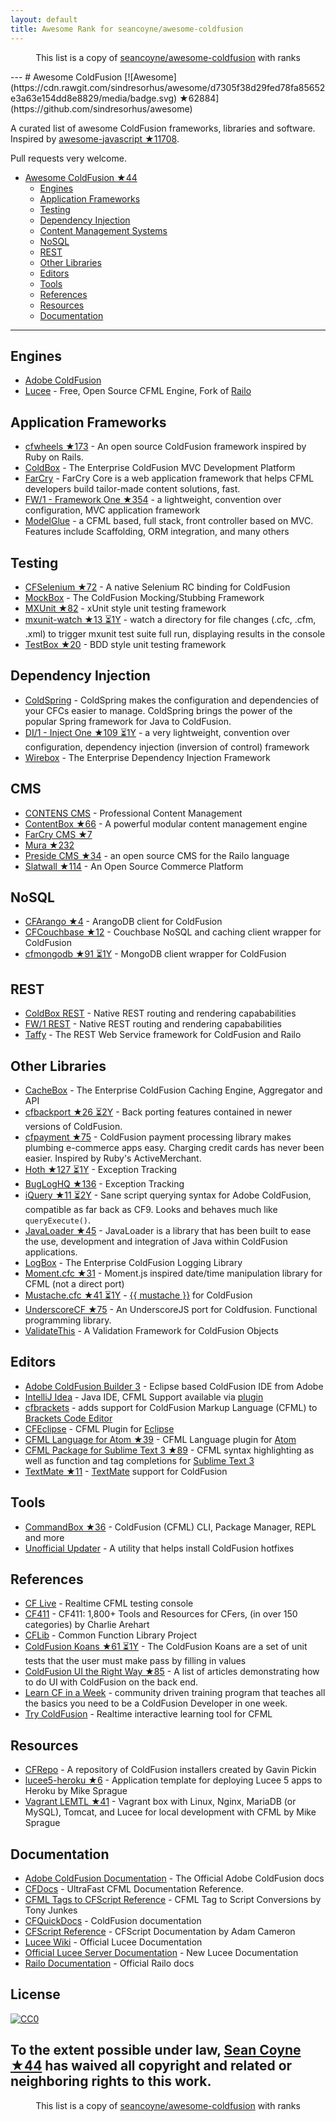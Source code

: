 ```yaml
---
layout: default
title: Awesome Rank for seancoyne/awesome-coldfusion
---
```


<p align="center">
	This list is a copy of <a href="https://github.com/seancoyne/awesome-coldfusion">seancoyne/awesome-coldfusion</a> with ranks
</p>
---
# Awesome ColdFusion [![Awesome](https://cdn.rawgit.com/sindresorhus/awesome/d7305f38d29fed78fa85652e3a63e154dd8e8829/media/badge.svg) ★62884](https://github.com/sindresorhus/awesome)

A curated list of awesome ColdFusion frameworks, libraries and software. Inspired by [awesome-javascript ★11708](https://github.com/sorrycc/awesome-javascript).

Pull requests very welcome.

* [Awesome ColdFusion ★44](https://github.com/seancoyne/awesome-coldfusion)
	* [Engines](#engines)
	* [Application Frameworks](#application-frameworks)
	* [Testing](#testing)
	* [Dependency Injection](#dependency-injection)
	* [Content Management Systems](#cms)
	* [NoSQL](#nosql)
	* [REST](#rest)
	* [Other Libraries](#other-libraries)
	* [Editors](#editors)
	* [Tools](#tools)
	* [References](#references)
	* [Resources](#resources)
	* [Documentation](#documentation)
	
----

## Engines

* [Adobe ColdFusion](http://www.adobe.com/products/coldfusion-family.html)
* [Lucee](http://lucee.org/) - Free, Open Source CFML Engine, Fork of [Railo](http://www.getrailo.org/)

## Application Frameworks

* [cfwheels ★173](https://github.com/cfwheels/cfwheels) - An open source ColdFusion framework inspired by Ruby on Rails.
* [ColdBox](http://www.coldbox.org) - The Enterprise ColdFusion MVC Development Platform
* [FarCry](http://www.farcrycore.org) - FarCry Core is a web application framework that helps CFML developers build tailor-made content solutions, fast.
* [FW/1 - Framework One ★354](https://github.com/framework-one/fw1) - a lightweight, convention over configuration, MVC application framework
* [ModelGlue](http://model-glue.com) - a CFML based, full stack, front controller based on MVC. Features include Scaffolding, ORM integration, and many others

## Testing

* [CFSelenium ★72](https://github.com/teamcfadvance/CFSelenium) - A native Selenium RC binding for ColdFusion
* [MockBox](http://wiki.coldbox.org/wiki/MockBox.cfm) - The ColdFusion Mocking/Stubbing Framework
* [MXUnit ★82](https://github.com/mxunit/mxunit) - xUnit style unit testing framework
* [mxunit-watch ★13 ⏳1Y](https://github.com/atuttle/mxunit-watch) - watch a directory for file changes (.cfc, .cfm, .xml) to trigger mxunit test suite full run, displaying results in the console
* [TestBox ★20](https://github.com/Ortus-Solutions/TestBox) - BDD style unit testing framework

## Dependency Injection

* [ColdSpring](http://www.coldspringframework.org/) - ColdSpring makes the configuration and dependencies of your CFCs easier to manage. ColdSpring brings the power of the popular Spring framework for Java to ColdFusion.
* [DI/1 - Inject One ★109 ⏳1Y](https://github.com/framework-one/di1) - a very lightweight, convention over configuration, dependency injection (inversion of control) framework
* [Wirebox](http://wiki.coldbox.org/wiki/WireBox.cfm) - The Enterprise Dependency Injection Framework

## CMS

* [CONTENS CMS](http://www.contens.com/) - Professional Content Management
* [ContentBox ★66](https://github.com/Ortus-Solutions/ContentBox) - A powerful modular content management engine
* [FarCry CMS ★7](https://github.com/farcrycore/plugin-farcrycms)
* [Mura ★232](https://github.com/blueriver/MuraCMS)
* [Preside CMS ★34](https://github.com/pixl8/Preside-CMS) - an open source CMS for the Railo language
* [Slatwall ★114](https://github.com/ten24/Slatwall) - An Open Source Commerce Platform

## NoSQL

* [CFArango ★4](https://github.com/dajester2013/CFArango) - ArangoDB client for ColdFusion
* [CFCouchbase ★12](https://github.com/Ortus-Solutions/cfcouchbase-sdk) - Couchbase NoSQL and caching client wrapper for ColdFusion
* [cfmongodb ★91 ⏳1Y](https://github.com/marcesher/cfmongodb) - MongoDB client wrapper for ColdFusion

## REST

* [ColdBox REST](http://wiki.coldbox.org/wiki/Building_Rest_APIs.cfm) - Native REST routing and rendering capababilities
* [FW/1 REST](https://github.com/framework-one/fw1/wiki/Developing-Applications-Manual#controllers-for-rest-apis) - Native REST routing and rendering capababilities
* [Taffy](http://taffy.io) - The REST Web Service framework for ColdFusion and Railo

## Other Libraries

* [CacheBox](http://wiki.coldbox.org/wiki/CacheBox.cfm) - The Enterprise ColdFusion Caching Engine, Aggregator and API
* [cfbackport ★26 ⏳2Y](https://github.com/misterdai/cfbackport) - Back porting features contained in newer versions of ColdFusion.
* [cfpayment ★75](https://github.com/ghidinelli/cfpayment) - ColdFusion payment processing library makes plumbing e-commerce apps easy. Charging credit cards has never been easier. Inspired by Ruby's ActiveMerchant.
* [Hoth ★127 ⏳1Y](https://github.com/aarongreenlee/Hoth) - Exception Tracking
* [BugLogHQ ★136](https://github.com/oarevalo/BugLogHQ) - Exception Tracking
* [iQuery ★11 ⏳2Y](https://github.com/atuttle/iquery) - Sane script querying syntax for Adobe ColdFusion, compatible as far back as CF9. Looks and behaves much like `queryExecute()`.
* [JavaLoader ★45](https://github.com/markmandel/JavaLoader) - JavaLoader is a library that has been built to ease the use, development and integration of Java within ColdFusion applications.
* [LogBox](http://wiki.coldbox.org/wiki/LogBox.cfm) - The Enterprise ColdFusion Logging Library
* [Moment.cfc ★31](https://github.com/AlumnIQ/momentcfc) - Moment.js inspired date/time manipulation library for CFML (not a direct port)
* [Mustache.cfc ★41 ⏳1Y](https://github.com/rip747/Mustache.cfc) - [{{ mustache }}](http://mustache.github.io) for ColdFusion
* [UnderscoreCF ★75](https://github.com/russplaysguitar/UnderscoreCF) - An UnderscoreJS port for Coldfusion. Functional programming library.
* [ValidateThis](http://validatethis.org) - A Validation Framework for ColdFusion Objects

## Editors

* [Adobe ColdFusion Builder 3](http://www.adobe.com/products/coldfusion-builder.html) - Eclipse based ColdFusion IDE from Adobe
* [IntelliJ Idea](http://www.jetbrains.com/idea/) - Java IDE, CFML Support available via [plugin](https://github.com/JetBrains/intellij-plugins/tree/master/CFML)
* [cfbrackets](http://cfbrackets.org) - adds support for ColdFusion Markup Language (CFML) to [Brackets Code Editor](http://brackets.io/)
* [CFEclipse](http://cfeclipse.org) - CFML Plugin for [Eclipse](http://www.eclipse.org/)
* [CFML Language for Atom ★39](https://github.com/atuttle/atom-language-cfml) - CFML Language plugin for [Atom](https://atom.io/)
* [CFML Package for Sublime Text 3 ★89](https://github.com/jcberquist/sublimetext-cfml) - CFML syntax highlighting as well as function and tag completions for [Sublime Text 3](http://www.sublimetext.com)
* [TextMate ★11](https://github.com/textmate/coldfusion.tmbundle) - [TextMate](http://macromates.com) support for ColdFusion

## Tools

* [CommandBox ★36](https://github.com/Ortus-Solutions/commandbox) - ColdFusion (CFML) CLI, Package Manager, REPL and more
* [Unofficial Updater](http://www.uu-2.info/) - A utility that helps install ColdFusion hotfixes

## References

* [CF Live](http://cflive.net) - Realtime CFML testing console
* [CF411](http://carehart.org/cf411/) - CF411: 1,800+ Tools and Resources for CFers, (in over 150 categories) by Charlie Arehart
* [CFLib](http://cflib.org/) - Common Function Library Project
* [ColdFusion Koans ★61 ⏳1Y](https://github.com/nodoherty/ColdFusion-Koans) - The ColdFusion Koans are a set of unit tests that the user must make pass by filling in values
* [ColdFusion UI the Right Way ★85](https://github.com/cfjedimaster/ColdFusion-UI-the-Right-Way) - A list of articles demonstrating how to do UI with ColdFusion on the back end.
* [Learn CF in a Week](http://www.learncfinaweek.com) - community driven training program that teaches all the basics you need to be a ColdFusion Developer in one week.
* [Try ColdFusion](http://trycf.com/) - Realtime interactive learning tool for CFML

## Resources
* [CFRepo](http://www.gpickin.com/cfrepo/) - A repository of ColdFusion installers created by Gavin Pickin
* [lucee5-heroku ★6](https://github.com/mikesprague/lucee5-heroku) - Application template for deploying Lucee 5 apps to Heroku by Mike Sprague
* [Vagrant LEMTL ★41](https://github.com/mikesprague/vagrant-lemtl) - Vagrant box with Linux, Nginx, MariaDB (or MySQL), Tomcat, and Lucee for local development with CFML by Mike Sprague

## Documentation

* [Adobe ColdFusion Documentation](https://helpx.adobe.com/coldfusion/home.html) - The Official Adobe ColdFusion docs
* [CFDocs](http://cfdocs.org/) - UltraFast CFML Documentation Reference.
* [CFML Tags to CFScript Reference](https://github.com/cfchef/cfml-tag-to-script-conversions) -  CFML Tag to Script Conversions by Tony Junkes
* [CFQuickDocs](http://cfquickdocs.com/) - ColdFusion documentation
* [CFScript Reference](https://github.com/daccfml/cfscript/blob/master/cfscript.md) -  CFScript Documentation by Adam Cameron
* [Lucee Wiki](https://bitbucket.org/lucee/lucee/wiki/Home) - Official Lucee Documentation
* [Official Lucee Server Documentation](http://docs.lucee.org/) - New Lucee Documentation
* [Railo Documentation](https://github.com/getrailo/railo/wiki) - Official Railo docs

## License

[![CC0](http://mirrors.creativecommons.org/presskit/buttons/88x31/svg/cc-zero.svg)](https://creativecommons.org/publicdomain/zero/1.0/)

To the extent possible under law, [Sean Coyne ★44](https://github.com/seancoyne/awesome-coldfusion) has waived all copyright and related or neighboring rights to this work.
---
<p align="center">
	This list is a copy of <a href="https://github.com/seancoyne/awesome-coldfusion">seancoyne/awesome-coldfusion</a> with ranks
</p>
